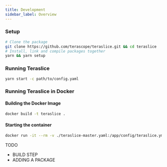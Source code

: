 ```yaml
---
title: Development
sidebar_label: Overview
---
```


### Setup

```sh
# Clone the package
git clone https://github.com/terascope/teraslice.git && cd teraslice
# Install, link and compile packages together
yarn && yarn setup
```

### Running Teraslice

```sh
yarn start -c path/to/config.yaml
```

### Running Teraslice in Docker

#### Building the Docker Image

```sh
docker build -t teraslice .
```

#### Starting the container

```sh
docker run -it --rm -v ./teraslice-master.yaml:/app/config/teraslice.yml teraslice
```

TODO
- BUILD STEP
- ADDING A PACKAGE
